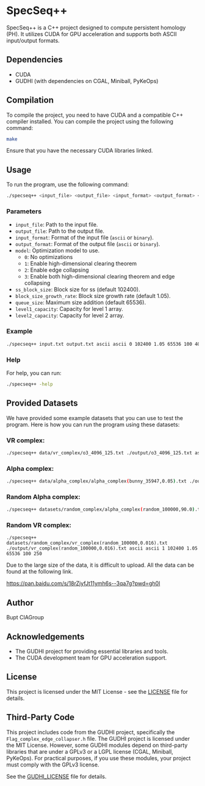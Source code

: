 # SpecSeq++

SpecSeq++ is a C++ project designed to compute persistent homology (PH). It utilizes CUDA for GPU acceleration and supports both ASCII input/output formats.

## Dependencies

- CUDA
- GUDHI (with dependencies on CGAL, Miniball, PyKeOps)

## Compilation

To compile the project, you need to have CUDA and a compatible C++ compiler installed. You can compile the project using the following command:

```sh
make
```

Ensure that you have the necessary CUDA libraries linked.

## Usage

To run the program, use the following command:

```sh
./specseq++ <input_file> <output_file> <input_format> <output_format> <model> <ss_block_size> <block_size_growth_rate> <queue_size> <level1_capacity> <level2_capacity> 
```

### Parameters

- `input_file`: Path to the input file.
- `output_file`: Path to the output file.
- `input_format`: Format of the input file (`ascii` or `binary`).
- `output_format`: Format of the output file (`ascii` or `binary`).
- `model`: Optimization model to use.
  - `0`: No optimizations
  - `1`: Enable high-dimensional clearing theorem
  - `2`: Enable edge collapsing
  - `3`: Enable both high-dimensional clearing theorem and edge collapsing
- `ss_block_size`: Block size for ss (default 102400).
- `block_size_growth_rate`: Block size growth rate (default 1.05).
- `queue_size`: Maximum size addition (default 65536).
- `level1_capacity`: Capacity for level 1 array.
- `level2_capacity`: Capacity for level 2 array.

### Example

```sh
./specseq++ input.txt output.txt ascii ascii 0 102400 1.05 65536 100 4000
```

### Help

For help, you can run:

```sh
./specseq++ -help
```

## Provided Datasets

We have provided some example datasets that you can use to test the program. Here is how you can run the program using these datasets:

### VR complex: 

```sh
./specseq++ data/vr_complex/o3_4096_125.txt ./output/o3_4096_125.txt ascii ascii 1 102400 1.05 65536 1000 8000 
```

### Alpha complex: 

```sh
./specseq++ data/alpha_complex/alpha_complex(bunny_35947,0.05).txt ./output/alpha_complex(bunny_35947,0.05).txt ascii ascii 0 102400 1.05 65536 1000 16000
```

### Random Alpha complex: 

```sh
./specseq++ datasets/random_complex/alpha_complex(random_100000,90.0).txt ./output/alpha_complex(random_100000,90.0).txt ascii ascii 0 102400 1.05 20000 1000 16000
```

### Random VR complex: 

```
./specseq++ datasets/random_complex/vr_complex(random_100000,0.016).txt ./output/vr_complex(random_100000,0.016).txt ascii ascii 1 102400 1.05 65536 100 250
```
Due to the large size of the data, it is difficult to upload. All the data can be found at the following link.

https://pan.baidu.com/s/18rZjyfJt11ymh6s--3qa7g?pwd=gh0l 

## Author

Bupt CIAGroup

## Acknowledgements

- The GUDHI project for providing essential libraries and tools.
- The CUDA development team for GPU acceleration support.


## License

This project is licensed under the MIT License - see the [LICENSE](LICENSE) file for details.

## Third-Party Code

This project includes code from the GUDHI project, specifically the `Flag_complex_edge_collapser.h` file. The GUDHI project is licensed under the MIT License. However, some GUDHI modules depend on third-party libraries that are under a GPLv3 or a LGPL license (CGAL, Miniball, PyKeOps). For practical purposes, if you use these modules, your project must comply with the GPLv3 license.

See the [GUDHI_LICENSE](GUDHI_LICENSE) file for details.
